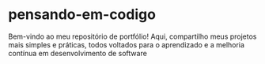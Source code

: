 # pensando-em-codigo
 Bem-vindo ao meu repositório de portfólio! Aqui, compartilho meus projetos mais simples e práticas, todos voltados para o aprendizado e a melhoria contínua em desenvolvimento de software
